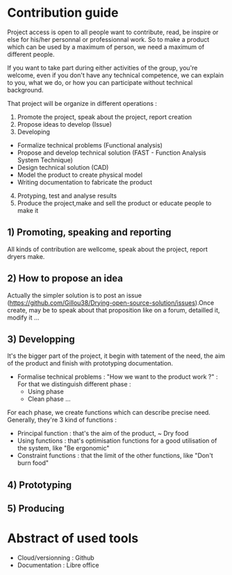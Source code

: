 # Contribution guide

Project access is open to all people want to contribute, read, be inspire or else for his/her personnal or professionnal work. So to make a product which can be used by a maximum of person, we need a maximum of different people.

If you want to take part during either activities of the group, you're welcome, even if you don't have any technical competence, we can explain to you, what we do, or how you can participate without technical background.

That project will be organize in different operations :
1) Promote the project, speak about the project, report creation
2) Propose ideas to develop (Issue)
3) Developing
- Formalize technical problems (Functional analysis)
- Propose and develop technical solution (FAST - Function Analysis System Technique)
- Design technical solution (CAD)
- Model the product to create physical model
- Writing documentation to fabricate the product
4) Protyping, test and analyse results
5) Produce the project,make and sell the product or educate people to make it

## 1) Promoting, speaking and reporting
All kinds of contribution are wellcome, speak about the project, report dryers make.

## 2) How to propose an idea
Actually the simpler solution is to post an issue (https://github.com/Gillou38/Drying-open-source-solution/issues).Once create, may be to speak about that proposition like on a forum, detailled it, modify it ...

## 3) Developping
It's the bigger part of the project, it begin with tatement of the need, the aim of the product and finish with prototyping documentation.
- Formalise technical problems : "How we want to the product work ?" :
For that we distinguish different phase :
  - Using phase
  - Clean phase
  ...

For each phase, we create functions which can describe precise need. Generally, they're 3 kind of functions :
  - Principal function : that's the aim of the product, ~ Dry food
  - Using functions : that's optimisation functions for a good utilisation of the system, like "Be ergonomic"
  - Constraint functions : that the limit of the other functions, like "Don't burn food"

## 4) Prototyping

## 5) Producing

# Abstract of used tools 
- Cloud/versionning : Github
- Documentation : Libre office
